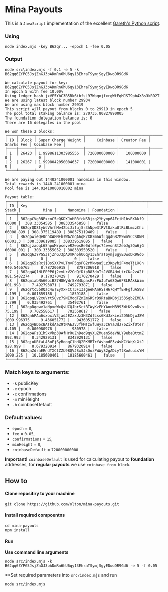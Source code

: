 # Mina Payouts

This is a `JavaScript` implementation of the excellent [Gareth's Python script](https://github.com/garethtdavies/mina-payout-script).

### Using
```shell
node index.mjs -key B62qr... -epoch 1 -fee 0.05
```

### Output
```shell
node src\index.mjs -f 0.1 -e 5 -k B62qq6ZYPG5JsjZnGJ3pADmRn6hU6qy13EhraTSymjSgyEDwoDR9Gd6

We calculate payout for key: B62qq6ZYPG5JsjZnGJ3pADmRn6hU6qy13EhraTSymjSgyEDwoDR9Gd6
In epoch 5 with fee 10.00%
Using ledger hash jxVF5YbC3B5Rk6ibfsL97WaqojfxrgWtEqMJST9pb4X8s3kRD2T
We are using latest block number 29934
We are using max block number 29919
This script will payout from blocks 0 to 29919 in epoch 5
The pool total staking balance is: 270735.80827890005
The foundation delegation balance is: 0
There are 16 delegates in the pool

We won these 2 blocks:
┌────┬───────┬─────────────────────┬──────────────┬─────────────┬────────────┬──────────────┐
│ ID │ Block │ Super Charge Weight │     Coinbase │ Creator Fee │ Snarks Fee │ Coinbase Fee │
├────┼───────┼─────────────────────┼──────────────┼─────────────┼────────────┼──────────────┤
│ 1  │ 26423 │ 1.9998611303985556  │ 720000000000 │   100000000 │          0 │            0 │
│ 2  │ 26267 │ 1.9998042050084637  │ 720000000000 │   141000001 │          0 │            0 │
└────┴───────┴─────────────────────┴──────────────┴─────────────┴────────────┴──────────────┘

We are paying out 1440241000001 nanomina in this window.
Total rewards is 1440.241000001 mina
Pool fee is 144.02410000010002 mina

Payout table:
┌────┬─────────────────────────────────────────────────────────┬─────────────┬───────────────┬──────────────┬────────────┐
│ ID │ Key                                                     │       Stack │          Mina │     Nanomina │ Foundation │
├────┼─────────────────────────────────────────────────────────┼─────────────┼───────────────┼──────────────┼────────────┤
│ 1  │ B62qpCVgRNPxcoC5eQKDXJoHRRfcNSRjzq2YHymp6AFciH1bsRXkkf9 │       66000 │  308.33354585 │ 308333545850 │   false    │
│ 2  │ B62qrQD8tyWsVArhMe42biJifujSr3hNpw3tRVtUakuUtRiBLmczChc │   66008.899 │ 308.375119489 │ 308375119489 │   false    │
│ 3  │ B62qpwieQeKnhXA8MEhsWAZnqA6qR2X82m6WfLqgAG82M9wnVCCsDNM │     66001.3 │ 308.339619085 │ 308339619085 │   false    │
│ 4  │ B62qjzaoqL6ShpuMrpseveR2wpsBe6WfeEpc74evonStZebJg3Qu6jG │   66000.001 │  308.33355052 │ 308333550520 │   false    │
│ 5  │ B62qq6ZYPG5JsjZnGJ3pADmRn6hU6qy13EhraTSymjSgyEDwoDR9Gd6 │           0 │             0 │            0 │   false    │
│ 6  │ B62qqG5zRcjj8sSXXPvLTmvF5qsPG2rMkwpa5Lz3KpybiF4meTjLX8n │ 940.5466765 │   8.787206918 │   8787206918 │   false    │
│ 7  │ B62qqWQ1NLEPPP6j2evUrV2CdQfDipB83doTtJVGR4HvLtrCKa2zA2f │ 981.5482274 │   9.170270429 │   9170270429 │   false    │
│ 8  │ B62qmiabNh66oiBZ7H8WyWrSxW4bpasPzrPWJuTu68Qo6F8LRAkkWim │     801.998 │   7.492793871 │   7492793871 │   false    │
│ 9  │ B62qrtc5b8QaC4wTEyXxFCCT3F13sgeeHAnHSsH67qHYfEHFgfuAS9B │       0.199 │   0.001859188 │      1859188 │   false    │
│ 10 │ B62qpgLV2xuVrt58vz79NEMogTZnZmGRSrD9RtaBKBbj153Sgb2EMDA │       3.799 │   0.035492761 │     35492761 │   false    │
│ 11 │ B62qpDqowv1aNpxoWxQvUCQJbrSctBTWyKzFHYAonMB993WtK9voDvb │      75.199 │   0.702558617 │    702558617 │   false    │
│ 12 │ B62qnhPAu6sxoxiV3jadJEZzxUz3H3ZdfLss6KdJxkiei2D5hDjwJ8W │ 1009.996375 │   9.436051772 │   9436051772 │   false    │
│ 13 │ B62qqyBD6cBATkdAa29tNAEJvJfkMTzwfuWyaJz6Ya3dJ76ZixfUter │       0.105 │   0.000980978 │       980978 │   false    │
│ 14 │ B62qoWFzQ1hSxVkp38AfHrRuZnDed9qyXuZMuen5deVNLY9ebeQttmZ │     892.993 │   8.342929131 │   8342929131 │   false    │
│ 15 │ B62qjuURfaLA3oFjSyBooqC1hHQ2PKMBTrYAvhodP3z4vKCfWqXiXtJ │     928.999 │   8.679320914 │   8679320914 │   false    │
│ 16 │ B62qnZdraERndTXCtZZb9BQVJSxSJsDozPWWyS2gADiyTtXoAuuisYM │    1090.225 │  10.185600461 │  10185600461 │   false    │
└────┴─────────────────────────────────────────────────────────┴─────────────┴───────────────┴──────────────┴────────────┘
```

### Match keys to arguments:
+ `-k` publicKey
+ `-e` epoch
+ `-c` confirmations
+ `-m` minHeight
+ `-b` coinbaseDefault

### Default values:
+ `epoch` = `0`,
+ `fee` = `0.05`,
+ `confirmations` = `15`,
+ `minHeight` = `0`,
+ `coinbaseDefault` = `720000000000`

**Important!**
`coinbaseDefault` is used for calculating payout to **foundation** addresses, for **regular payouts** we use `coinbase from block`.

## How to

#### Clone repositiry to your machine
```
git clone https://github.com/olton/mina-payouts.git
```

#### Install required compoentns
```
cd mina-payouts
npm install
```

#### Run
**Use command line arguments**
```
node src/index.mjs -k B62qq6ZYPG5JsjZnGJ3pADmRn6hU6qy13EhraTSymjSgyEDwoDR9Gd6 -e 5 -f 0.05
```

**Set required parameters into `src/index.mjs` and run
```
node src/index.mjs
```
